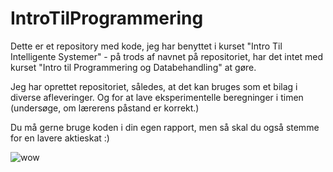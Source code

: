 # IntroTilProgrammering

Dette er et repository med kode, jeg har benyttet i kurset "Intro Til Intelligente Systemer" - på trods af navnet på repositoriet, har det intet med kurset "Intro til Programmering og Databehandling" at gøre.

Jeg har oprettet repositoriet, således, at det kan bruges som et bilag i diverse afleveringer. Og for at lave eksperimentelle beregninger i timen (undersøge, om lærerens påstand er korrekt.)

Du må gerne bruge koden i din egen rapport, men så skal du også stemme for en lavere aktieskat :)


![wow](https://user-images.githubusercontent.com/88563236/133001255-322bc59e-fd12-425e-841e-4f03999d3a55.JPG)
